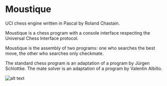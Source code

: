 # Moustique


UCI chess engine written in Pascal by Roland Chastain.

Moustique is a chess program with a console interface respecting the Universal Chess Interface protocol.

Moustique is the assembly of two programs: one who searches the best move, the other who searches only checkmate.

The standard chess program is an adaptation of a program by Jürgen Schlottke. The mate solver is an adaptation of a program by Valentin Albillo.

![alt text](https://github.com/rchastain/moustique/blob/master/Farman%20F455%20Moustique.bmp)

